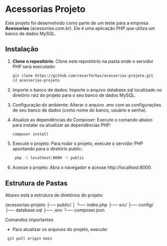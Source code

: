 # Acessorias Projeto

Este projeto foi desenvolvido como parte de um teste para a empresa **Acessorias** (acessorias.com.br). Ele é uma aplicação PHP que utiliza um banco de dados MySQL. 

## Instalação

1. **Clone o repositório**:
   Clone este repositório na pasta onde o servidor PHP será executado:
   ```bash
   git clone https://github.com/cesarfarkas/acessorias-projeto.git
   cd acessorias-projeto

2. Importe o banco de dados: Importe o arquivo database.sql localizado no diretório raiz do projeto para o seu banco de dados MySQL.

3. Configuração do ambiente: Alterar o arquivo .env com as configurações de seu banco de dados (como nome do banco, usuário e senha).

4. Atualize as dependências do Composer: Execute o comando abaixo para instalar ou atualizar as dependências PHP:
    ```bash
    composer install
    
5. Execute o projeto: Para rodar o projeto, execute o servidor PHP apontando para o diretório public:
   ```bash
    php -S localhost:8000 -t public
   
6. Acesse o projeto: Abra o navegador e acesse http://localhost:8000.

## Estrutura de Pastas

Abaixo está a estrutura de diretórios do projeto:

/acessorias-projeto
├── public/
│   └── index.php
├── src/
├── config/
├── database.sql
├── .env
└── composer.json

Comandos importantes
  - Para atualizar os arquivos do projeto, execute:
   ```bash
    git pull origin main
